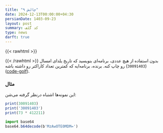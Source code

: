 ```yaml
---
title: "چالش ۹"
date: 2024-12-13T00:00:00+04:30
persianDate: 1403-09-23
layout: post
summary: کد گلف
type: news
darft: true
---
```

{{< rawhtml >}}
<style>
code {
    direction: ltr;
}
</style>
{{< /rawhtml >}}
بدون استفاده از هیچ عددی، برنامه‌ای بنویسید که تاریخ یلدای امسال (`30091403`) رو چاپ کنه.
برنده، برنامه‌ایه که کمترین تعداد کاراکتر رو داشته باشه ([code-golf](https://en.wikipedia.org/wiki/Code_golf)).

### مثال
این نمونه‌ها اشتباه درنظر گرفته می‌شن:

```js
print(30091403)
print('30091403')
print(73 * 412211)

import base64
base64.b64decode(b'MzAwOTE0MDM=')
```
